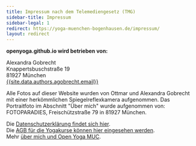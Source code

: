 ```yaml
---
title: Impressum nach dem Telemediengesetz (TMG)
sidebar-title: Impressum
sidebar-legal: 1
redirect: https://yoga-muenchen-bogenhausen.de/impressum/
layout: redirect
---
```


**openyoga.github.io wird betrieben von:**

Alexandra Gobrecht  
Knappertsbuschstraße 19  
81927 München  
[{{site.data.authors.agobrecht.email}}][1]  

Alle Fotos auf dieser Website wurden von Ottmar und Alexandra Gobrecht mit einer herkömmlichen Spiegelreflexkamera aufgenommen. Das Portraitfoto im Abschnitt "Über mich" wurde aufgenommen von:  
FOTOPARADIES, Freischützstraße 79 in 81927 München.

Die [Datenschutzerklärung findet sich hier][2].  
Die [AGB für die Yogakurse können hier eingesehen werden][3].  
Mehr [über mich und Open Yoga MUC][4].

[1]: mailto:{{site.data.authors.agobrecht.email}}
[2]: /datenschutzerklaerung
[3]: /agb
[4]: /about

